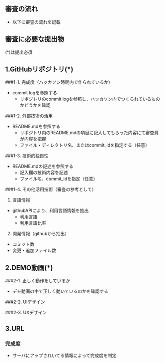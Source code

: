 ## 審査の流れ
* 以下に審査の流れを記載

## 審査に必要な提出物
(*)は提出必須
## 1.GitHubリポジトリ(*)
###1-1. 完成度（ハッカソン時間内で作られているか）
- commit logを参照する
  - リポジトリのcommit logを参照し、ハッカソン内でつくられているものかどうかを確認

###1-2. 外部技術の活用
- README.mdを参照する
  - リポジトリ内のREADME.mdの項目に記入してもらった内容にて審査員が内容を把握
  - ファイル・ディレクトリ名、またはcommit_idを指定する（任意）

###1-3. 技術的独自性
- README.mdの記述を参照する
  - 記入欄の技術内容を記述
  - ファイル名、commit_idを指定（任意）

###1-4. その他活用技術（審査の参考として）
1. 言語情報
  - githubAPIにより、利用言語情報を抽出
    - 利用言語
    - 利用言語比率
2. 開発情報（githubから抽出）
  - コミット数
  - 変更・追加ファイル数

## 2.DEMO動画(*)
###2-1. 正しく動作をしているか
- デモ動画の中で正しく動いているのかを確認する

###2-2. UIデザイン

###2-3. UXデザイン

## 3.URL
### 完成度
- サーバにアップされいてる情報によって完成度を判定
